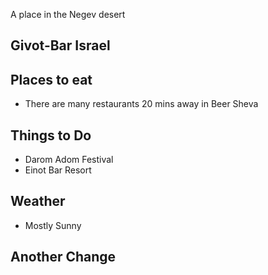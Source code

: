 
A place in the Negev desert

## Givot-Bar Israel

## Places to eat
- There are many restaurants 20 mins away in Beer Sheva

## Things to Do
- Darom Adom Festival
- Einot Bar Resort

## Weather
- Mostly Sunny

## Another Change
